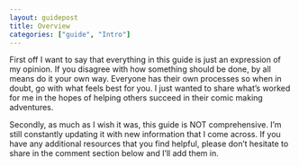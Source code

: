 ```yaml
---
layout: guidepost
title: Overview
categories: ["guide", "Intro"]
---
```


First off I want to say that everything in this guide is just an expression of my opinion. If you disagree with how something should be done, by all means do it your own way. Everyone has their own processes so when in doubt, go with what feels best for you. I just wanted to share what’s worked for me in the hopes of helping others succeed in their comic making adventures.

Secondly, as much as I wish it was, this guide is NOT comprehensive. I’m still constantly updating it with new information that I come across. If you have any additional resources that you find helpful, please don’t hesitate to share in the comment section below and I’ll add them in.